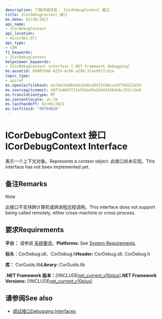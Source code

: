 ```yaml
---
description: 了解详细信息： ICorDebugContext 接口
title: ICorDebugContext 接口
ms.date: 03/30/2017
api_name:
- ICorDebugContext
api_location:
- mscordbi.dll
api_type:
- COM
f1_keywords:
- ICorDebugContext
helpviewer_keywords:
- ICorDebugContext interface [.NET Framework debugging]
ms.assetid: b9907b98-4253-4cb6-a296-37ae9977c81a
topic_type:
- apiref
ms.openlocfilehash: ee74dc9a8b9a01b30ca9425f08cce4ff4822245b
ms.sourcegitcommit: ddf7edb67715a5b9a45e3dd44536dabc153c1de0
ms.translationtype: MT
ms.contentlocale: zh-CN
ms.lasthandoff: 02/06/2021
ms.locfileid: "99764628"
---
```

# <a name="icordebugcontext-interface"></a><span data-ttu-id="81fcb-103">ICorDebugContext 接口</span><span class="sxs-lookup"><span data-stu-id="81fcb-103">ICorDebugContext Interface</span></span>

<span data-ttu-id="81fcb-104">表示一个上下文对象。</span><span class="sxs-lookup"><span data-stu-id="81fcb-104">Represents a context object.</span></span> <span data-ttu-id="81fcb-105">此接口尚未实现。</span><span class="sxs-lookup"><span data-stu-id="81fcb-105">This interface has not been implemented yet.</span></span>  
  
## <a name="remarks"></a><span data-ttu-id="81fcb-106">备注</span><span class="sxs-lookup"><span data-stu-id="81fcb-106">Remarks</span></span>  
  
> [!NOTE]
> <span data-ttu-id="81fcb-107">此接口不支持跨计算机或跨进程远程调用。</span><span class="sxs-lookup"><span data-stu-id="81fcb-107">This interface does not support being called remotely, either cross-machine or cross-process.</span></span>  
  
## <a name="requirements"></a><span data-ttu-id="81fcb-108">要求</span><span class="sxs-lookup"><span data-stu-id="81fcb-108">Requirements</span></span>  

 <span data-ttu-id="81fcb-109">**平台：** 请参阅 [系统要求](../../get-started/system-requirements.md)。</span><span class="sxs-lookup"><span data-stu-id="81fcb-109">**Platforms:** See [System Requirements](../../get-started/system-requirements.md).</span></span>  
  
 <span data-ttu-id="81fcb-110">**标头**：CorDebug.idl、CorDebug.h</span><span class="sxs-lookup"><span data-stu-id="81fcb-110">**Header:** CorDebug.idl, CorDebug.h</span></span>  
  
 <span data-ttu-id="81fcb-111">**库：** CorGuids.lib</span><span class="sxs-lookup"><span data-stu-id="81fcb-111">**Library:** CorGuids.lib</span></span>  
  
 <span data-ttu-id="81fcb-112">**.NET Framework 版本：**[!INCLUDE[net_current_v10plus](../../../../includes/net-current-v10plus-md.md)]</span><span class="sxs-lookup"><span data-stu-id="81fcb-112">**.NET Framework Versions:** [!INCLUDE[net_current_v10plus](../../../../includes/net-current-v10plus-md.md)]</span></span>  
  
## <a name="see-also"></a><span data-ttu-id="81fcb-113">请参阅</span><span class="sxs-lookup"><span data-stu-id="81fcb-113">See also</span></span>

- [<span data-ttu-id="81fcb-114">调试接口</span><span class="sxs-lookup"><span data-stu-id="81fcb-114">Debugging Interfaces</span></span>](debugging-interfaces.md)
